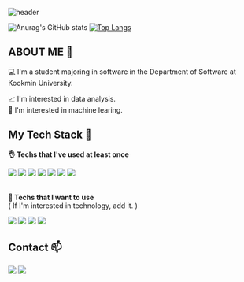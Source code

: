 ![header](https://capsule-render.vercel.app/api?type=soft&color=C8FAC8&height=100&section=header&text=✨%20Hello,%20I'm%20Junghun%20Lee%20✨&fontSize=40)

![Anurag's GitHub stats](https://github-readme-stats.vercel.app/api?username=yellowoov&show_icons=true&theme=gradient)
[![Top Langs](https://github-readme-stats.vercel.app/api/top-langs/?username=yellowoov&layout=compact)](https://github.com/anuraghazra/github-readme-stats)



<h2> ABOUT ME  👀 </h2>
<div>
  💻 I'm a student majoring in software in the Department of Software at Kookmin University.

  📈 I'm interested in data analysis.  
  🤖 I'm interested in machine learing.
</div>

<h2>My Tech Stack  📝</h2>

<div> 

  **👌  Techs that I've used at least once** 
</div>


<div>
  <img src="https://img.shields.io/badge/Python-3776AB?style=flat-square&logo=python&logoColor=white"> <img src="https://img.shields.io/badge/C++-00599C?style=flat-square&logo=C%2B%2B&logoColor=white">
  <img src="https://img.shields.io/badge/MySQL-4479A1?style=flat-square&logo=mysql&logoColor=white"> <img src="https://img.shields.io/badge/HTML5-E34F26?style=flat-square&logo=html5&logoColor=white"> 
  <img src="https://img.shields.io/badge/CSS-1572B6?style=flat-square&logo=css3&logoColor=white"> <img src="https://img.shields.io/badge/JavaScript-F7DF1E?style=flat-square&logo=javascript&logoColor=white">
  <img src="https://img.shields.io/badge/React-61DAFB?style=flat-square&logo=react&logoColor=white"> 
</div>    

<br>
<div>

  **📌  Techs that I want to use**  
  ( If I'm interested in technology, add it. )
</div>

<div>
  <img src="https://img.shields.io/badge/Flask-000000?style=flat-square&logo=flask&logoColor=white"> <img src="https://img.shields.io/badge/Swift-F05138?style=flat-square&logo=Swift&logoColor=white">
  <img src="https://img.shields.io/badge/Kotlin-7F52FF?style=flat-square&logo=kotlin&logoColor=white"> <img src="https://img.shields.io/badge/Node.js-339933?style=flat-square&logo=node.js&logoColor=white"> 
  
<h2>Contact  📫</h2>
<div>
  <a href="mailto:yellowoov@kookmin.ac.kr" target="_blank"><img src="https://img.shields.io/badge/Gmail-EA4335?style=flat-square&logo=Gmail&logoColor=white"/></a>
  <a href="https://github.com/yellowoov" target="_blank"><img src="https://img.shields.io/badge/Github-181717?style=flat-square&logo=Github&logoColor=white"/></a>
</div>
  

